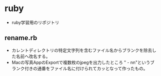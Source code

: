 # ruby
- ruby学習用のリポジトリ

## rename.rb
- カレントディレクトリの特定文字列を含むファイル名からブランクを除去した名前へ改名する。
- Macの写真AppのExportで複数枚のjpegを出力したところ " - nn"というブランク付きの通番をファイル名に付けられてカッとなって作ったもの。


